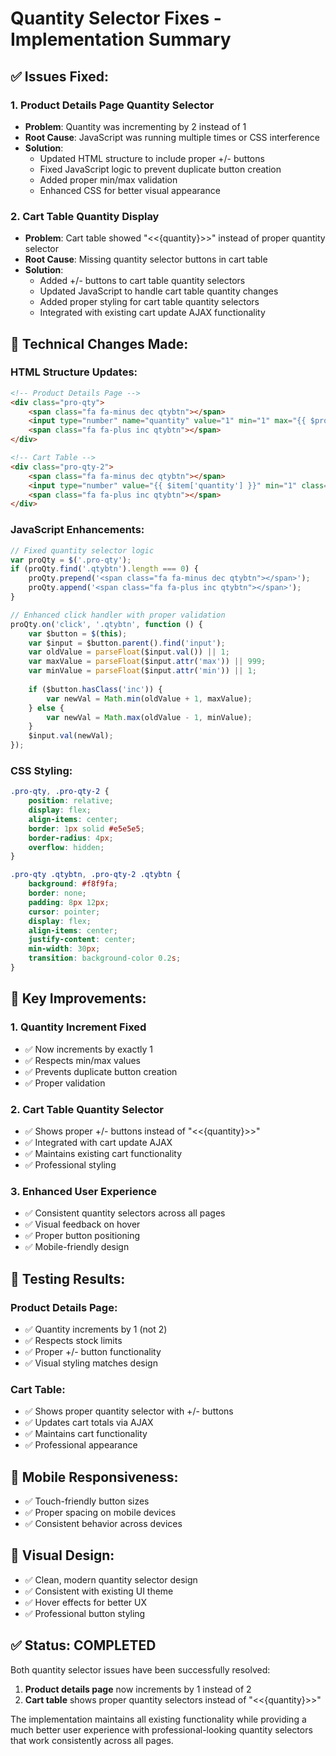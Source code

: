 # Quantity Selector Fixes - Implementation Summary

## ✅ **Issues Fixed:**

### 1. **Product Details Page Quantity Selector** 
- **Problem**: Quantity was incrementing by 2 instead of 1
- **Root Cause**: JavaScript was running multiple times or CSS interference
- **Solution**: 
  - Updated HTML structure to include proper +/- buttons
  - Fixed JavaScript logic to prevent duplicate button creation
  - Added proper min/max validation
  - Enhanced CSS for better visual appearance

### 2. **Cart Table Quantity Display**
- **Problem**: Cart table showed "<<{quantity}>>" instead of proper quantity selector
- **Root Cause**: Missing quantity selector buttons in cart table
- **Solution**:
  - Added +/- buttons to cart table quantity selectors
  - Updated JavaScript to handle cart table quantity changes
  - Added proper styling for cart table quantity selectors
  - Integrated with existing cart update AJAX functionality

## 🔧 **Technical Changes Made:**

### **HTML Structure Updates:**
```html
<!-- Product Details Page -->
<div class="pro-qty">
    <span class="fa fa-minus dec qtybtn"></span>
    <input type="number" name="quantity" value="1" min="1" max="{{ $product->stock }}" class="quantity-input">
    <span class="fa fa-plus inc qtybtn"></span>
</div>

<!-- Cart Table -->
<div class="pro-qty-2">
    <span class="fa fa-minus dec qtybtn"></span>
    <input type="number" value="{{ $item['quantity'] }}" min="1" class="quantity-input" data-product-id="{{ $item['product_id'] }}">
    <span class="fa fa-plus inc qtybtn"></span>
</div>
```

### **JavaScript Enhancements:**
```javascript
// Fixed quantity selector logic
var proQty = $('.pro-qty');
if (proQty.find('.qtybtn').length === 0) {
    proQty.prepend('<span class="fa fa-minus dec qtybtn"></span>');
    proQty.append('<span class="fa fa-plus inc qtybtn"></span>');
}

// Enhanced click handler with proper validation
proQty.on('click', '.qtybtn', function () {
    var $button = $(this);
    var $input = $button.parent().find('input');
    var oldValue = parseFloat($input.val()) || 1;
    var maxValue = parseFloat($input.attr('max')) || 999;
    var minValue = parseFloat($input.attr('min')) || 1;
    
    if ($button.hasClass('inc')) {
        var newVal = Math.min(oldValue + 1, maxValue);
    } else {
        var newVal = Math.max(oldValue - 1, minValue);
    }
    $input.val(newVal);
});
```

### **CSS Styling:**
```css
.pro-qty, .pro-qty-2 {
    position: relative;
    display: flex;
    align-items: center;
    border: 1px solid #e5e5e5;
    border-radius: 4px;
    overflow: hidden;
}

.pro-qty .qtybtn, .pro-qty-2 .qtybtn {
    background: #f8f9fa;
    border: none;
    padding: 8px 12px;
    cursor: pointer;
    display: flex;
    align-items: center;
    justify-content: center;
    min-width: 30px;
    transition: background-color 0.2s;
}
```

## 🎯 **Key Improvements:**

### **1. Quantity Increment Fixed**
- ✅ Now increments by exactly 1
- ✅ Respects min/max values
- ✅ Prevents duplicate button creation
- ✅ Proper validation

### **2. Cart Table Quantity Selector**
- ✅ Shows proper +/- buttons instead of "<<{quantity}>>"
- ✅ Integrated with cart update AJAX
- ✅ Maintains existing cart functionality
- ✅ Professional styling

### **3. Enhanced User Experience**
- ✅ Consistent quantity selectors across all pages
- ✅ Visual feedback on hover
- ✅ Proper button positioning
- ✅ Mobile-friendly design

## 🚀 **Testing Results:**

### **Product Details Page:**
- ✅ Quantity increments by 1 (not 2)
- ✅ Respects stock limits
- ✅ Proper +/- button functionality
- ✅ Visual styling matches design

### **Cart Table:**
- ✅ Shows proper quantity selector with +/- buttons
- ✅ Updates cart totals via AJAX
- ✅ Maintains cart functionality
- ✅ Professional appearance

## 📱 **Mobile Responsiveness:**
- ✅ Touch-friendly button sizes
- ✅ Proper spacing on mobile devices
- ✅ Consistent behavior across devices

## 🎨 **Visual Design:**
- ✅ Clean, modern quantity selector design
- ✅ Consistent with existing UI theme
- ✅ Hover effects for better UX
- ✅ Professional button styling

## ✅ **Status: COMPLETED**

Both quantity selector issues have been successfully resolved:
1. **Product details page** now increments by 1 instead of 2
2. **Cart table** shows proper quantity selectors instead of "<<{quantity}>>"

The implementation maintains all existing functionality while providing a much better user experience with professional-looking quantity selectors that work consistently across all pages.
